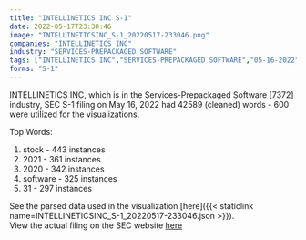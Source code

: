 ```yaml
---
title: "INTELLINETICS INC S-1"
date: 2022-05-17T23:30:46
image: "INTELLINETICSINC_S-1_20220517-233046.png"
companies: "INTELLINETICS INC"
industry: "SERVICES-PREPACKAGED SOFTWARE"
tags: ["INTELLINETICS INC","SERVICES-PREPACKAGED SOFTWARE","05-16-2022","S-1"]
forms: "S-1"
---
```

INTELLINETICS INC, which is in the Services-Prepackaged Software [7372] industry, SEC S-1 filing on May 16, 2022 had 42589 (cleaned) words - 600 were utilized for the visualizations.

Top Words:
1. stock - 443 instances
2. 2021 - 361 instances
3. 2020 - 342 instances
4. software - 325 instances
5. 31 - 297 instances


See the parsed data used in the visualization [here]({{< staticlink name=INTELLINETICSINC_S-1_20220517-233046.json >}}).  
View the actual filing on the SEC website [here](https://www.sec.gov/Archives/edgar/data/1081745/0001493152-22-013741.txt)